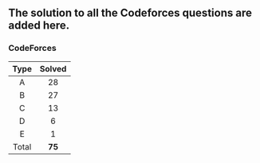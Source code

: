 ## The solution to all the Codeforces questions are added here.


### CodeForces

| Type   | Solved |
|:------:|:------:|
| A      |   28   |
| B      |   27   |
| C      |   13   |
| D      |    6   |
| E      |    1   |
| Total  | **75** |


